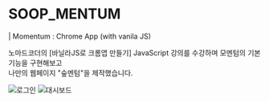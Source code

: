 # SOOP_MENTUM

| Momentum : Chrome App (with vanila JS)

노마드코더의 [바닐라JS로 크롬앱 만들기] JavaScript 강의를 수강하며 모멘텀의 기본 기능을 구현해보고<br>
나만의 웹페이지 "숲멘텀"을 제작했습니다.

![로그인]("./img/soop_1.PNG")
![대시보드]("./img/soop_2.PNG")
